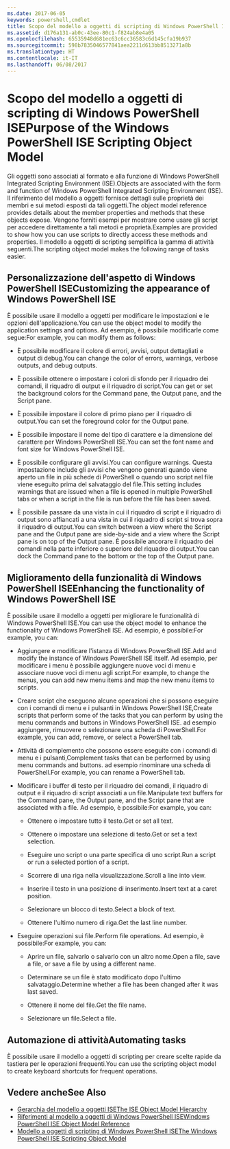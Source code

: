 ```yaml
---
ms.date: 2017-06-05
keywords: powershell,cmdlet
title: Scopo del modello a oggetti di scripting di Windows PowerShell ISE
ms.assetid: d176a131-ab0c-43ee-80c1-f824ab8e4a05
ms.openlocfilehash: 65535948d681ec63c6cc36583c6d145cfa19b937
ms.sourcegitcommit: 598b7835046577841aea2211d613bb8513271a8b
ms.translationtype: HT
ms.contentlocale: it-IT
ms.lasthandoff: 06/08/2017
---
```

# <a name="purpose-of-the-windows-powershell-ise-scripting-object-model"></a><span data-ttu-id="a4897-103">Scopo del modello a oggetti di scripting di Windows PowerShell ISE</span><span class="sxs-lookup"><span data-stu-id="a4897-103">Purpose of the Windows PowerShell ISE Scripting Object Model</span></span>
  <span data-ttu-id="a4897-104">Gli oggetti sono associati al formato e alla funzione di Windows PowerShell Integrated Scripting Environment (ISE).</span><span class="sxs-lookup"><span data-stu-id="a4897-104">Objects are associated with the form and function of Windows PowerShell Integrated Scripting Environment (ISE).</span></span> <span data-ttu-id="a4897-105">Il riferimento del modello a oggetti fornisce dettagli sulle proprietà dei membri e sui metodi esposti da tali oggetti.</span><span class="sxs-lookup"><span data-stu-id="a4897-105">The object model reference provides details about the member properties and methods that these objects expose.</span></span> <span data-ttu-id="a4897-106">Vengono forniti esempi per mostrare come usare gli script per accedere direttamente a tali metodi e proprietà.</span><span class="sxs-lookup"><span data-stu-id="a4897-106">Examples are provided to show how you can use scripts to directly access these methods and properties.</span></span> <span data-ttu-id="a4897-107">Il modello a oggetti di scripting semplifica la gamma di attività seguenti.</span><span class="sxs-lookup"><span data-stu-id="a4897-107">The scripting object model makes the following range of tasks easier.</span></span>

## <a name="customizing-the-appearance-of-windows-powershell-ise"></a><span data-ttu-id="a4897-108">Personalizzazione dell'aspetto di Windows PowerShell ISE</span><span class="sxs-lookup"><span data-stu-id="a4897-108">Customizing the appearance of Windows PowerShell ISE</span></span>
 <span data-ttu-id="a4897-109">È possibile usare il modello a oggetti per modificare le impostazioni e le opzioni dell'applicazione.</span><span class="sxs-lookup"><span data-stu-id="a4897-109">You can use the object model to modify the application settings and options.</span></span> <span data-ttu-id="a4897-110">Ad esempio, è possibile modificarle come segue:</span><span class="sxs-lookup"><span data-stu-id="a4897-110">For example, you can modify them as follows:</span></span>

-   <span data-ttu-id="a4897-111">È possibile modificare il colore di errori, avvisi, output dettagliati e output di debug.</span><span class="sxs-lookup"><span data-stu-id="a4897-111">You can change the color of errors, warnings, verbose outputs, and debug outputs.</span></span>

-   <span data-ttu-id="a4897-112">È possibile ottenere o impostare i colori di sfondo per il riquadro dei comandi, il riquadro di output e il riquadro di script.</span><span class="sxs-lookup"><span data-stu-id="a4897-112">You can get or set the background colors for the Command pane, the Output pane, and the Script pane.</span></span>

-   <span data-ttu-id="a4897-113">È possibile impostare il colore di primo piano per il riquadro di output.</span><span class="sxs-lookup"><span data-stu-id="a4897-113">You can set the foreground color for the Output pane.</span></span>

-   <span data-ttu-id="a4897-114">È possibile impostare il nome del tipo di carattere e la dimensione del carattere per Windows PowerShell ISE.</span><span class="sxs-lookup"><span data-stu-id="a4897-114">You can set the font name and font size for Windows PowerShell ISE.</span></span>

-   <span data-ttu-id="a4897-115">È possibile configurare gli avvisi.</span><span class="sxs-lookup"><span data-stu-id="a4897-115">You can configure warnings.</span></span> <span data-ttu-id="a4897-116">Questa impostazione include gli avvisi che vengono generati quando viene aperto un file in più schede di PowerShell o quando uno script nel file viene eseguito prima del salvataggio del file.</span><span class="sxs-lookup"><span data-stu-id="a4897-116">This setting includes warnings that are issued when a file is opened in multiple PowerShell tabs or when a script in the file is run before the file has been saved.</span></span>

-   <span data-ttu-id="a4897-117">È possibile passare da una vista in cui il riquadro di script e il riquadro di output sono affiancati a una vista in cui il riquadro di script si trova sopra il riquadro di output.</span><span class="sxs-lookup"><span data-stu-id="a4897-117">You can switch between a view where the Script pane and the Output pane are side-by-side and a view where the Script pane is on top of the Output pane.</span></span> <span data-ttu-id="a4897-118">È possibile ancorare il riquadro dei comandi nella parte inferiore o superiore del riquadro di output.</span><span class="sxs-lookup"><span data-stu-id="a4897-118">You can dock the Command pane to the bottom or the top of the Output pane.</span></span>

## <a name="enhancing-the-functionality-of-windows-powershell-ise"></a><span data-ttu-id="a4897-119">Miglioramento della funzionalità di Windows PowerShell ISE</span><span class="sxs-lookup"><span data-stu-id="a4897-119">Enhancing the functionality of Windows PowerShell ISE</span></span>
 <span data-ttu-id="a4897-120">È possibile usare il modello a oggetti per migliorare le funzionalità di Windows PowerShell ISE.</span><span class="sxs-lookup"><span data-stu-id="a4897-120">You can use the object model to enhance the functionality of Windows PowerShell ISE.</span></span> <span data-ttu-id="a4897-121">Ad esempio, è possibile:</span><span class="sxs-lookup"><span data-stu-id="a4897-121">For example, you can:</span></span>

-   <span data-ttu-id="a4897-122">Aggiungere e modificare l'istanza di Windows PowerShell ISE.</span><span class="sxs-lookup"><span data-stu-id="a4897-122">Add and modify the instance of Windows PowerShell ISE itself.</span></span> <span data-ttu-id="a4897-123">Ad esempio, per modificare i menu è possibile aggiungere nuove voci di menu e associare nuove voci di menu agli script.</span><span class="sxs-lookup"><span data-stu-id="a4897-123">For example, to change the menus, you can add new menu items and map the new menu items to scripts.</span></span>

-   <span data-ttu-id="a4897-124">Creare script che eseguono alcune operazioni che si possono eseguire con i comandi di menu e i pulsanti in Windows PowerShell ISE,</span><span class="sxs-lookup"><span data-stu-id="a4897-124">Create scripts that perform some of the tasks that you can perform by using the menu commands and buttons in Windows PowerShell ISE.</span></span> <span data-ttu-id="a4897-125">ad esempio aggiungere, rimuovere o selezionare una scheda di PowerShell.</span><span class="sxs-lookup"><span data-stu-id="a4897-125">For example, you can add, remove, or select a PowerShell tab.</span></span>

-   <span data-ttu-id="a4897-126">Attività di complemento che possono essere eseguite con i comandi di menu e i pulsanti,</span><span class="sxs-lookup"><span data-stu-id="a4897-126">Complement tasks that can be performed by using menu commands and buttons.</span></span> <span data-ttu-id="a4897-127">ad esempio rinominare una scheda di PowerShell.</span><span class="sxs-lookup"><span data-stu-id="a4897-127">For example, you can rename a PowerShell tab.</span></span>

-   <span data-ttu-id="a4897-128">Modificare i buffer di testo per il riquadro dei comandi, il riquadro di output e il riquadro di script associati a un file.</span><span class="sxs-lookup"><span data-stu-id="a4897-128">Manipulate text buffers for the Command pane, the Output pane, and the Script pane that are associated with a file.</span></span> <span data-ttu-id="a4897-129">Ad esempio, è possibile:</span><span class="sxs-lookup"><span data-stu-id="a4897-129">For example, you can:</span></span>

    -   <span data-ttu-id="a4897-130">Ottenere o impostare tutto il testo.</span><span class="sxs-lookup"><span data-stu-id="a4897-130">Get or set all text.</span></span>

    -   <span data-ttu-id="a4897-131">Ottenere o impostare una selezione di testo.</span><span class="sxs-lookup"><span data-stu-id="a4897-131">Get or set a text selection.</span></span>

    -   <span data-ttu-id="a4897-132">Eseguire uno script o una parte specifica di uno script.</span><span class="sxs-lookup"><span data-stu-id="a4897-132">Run a script or run a selected portion of a script.</span></span>

    -   <span data-ttu-id="a4897-133">Scorrere di una riga nella visualizzazione.</span><span class="sxs-lookup"><span data-stu-id="a4897-133">Scroll a line into view.</span></span>

    -   <span data-ttu-id="a4897-134">Inserire il testo in una posizione di inserimento.</span><span class="sxs-lookup"><span data-stu-id="a4897-134">Insert text at a caret position.</span></span>

    -   <span data-ttu-id="a4897-135">Selezionare un blocco di testo.</span><span class="sxs-lookup"><span data-stu-id="a4897-135">Select a block of text.</span></span>

    -   <span data-ttu-id="a4897-136">Ottenere l'ultimo numero di riga.</span><span class="sxs-lookup"><span data-stu-id="a4897-136">Get the last line number.</span></span>

-   <span data-ttu-id="a4897-137">Eseguire operazioni sui file.</span><span class="sxs-lookup"><span data-stu-id="a4897-137">Perform file operations.</span></span> <span data-ttu-id="a4897-138">Ad esempio, è possibile:</span><span class="sxs-lookup"><span data-stu-id="a4897-138">For example, you can:</span></span>

    -   <span data-ttu-id="a4897-139">Aprire un file, salvarlo o salvarlo con un altro nome.</span><span class="sxs-lookup"><span data-stu-id="a4897-139">Open a file, save a file, or save a file by using a different name.</span></span>

    -   <span data-ttu-id="a4897-140">Determinare se un file è stato modificato dopo l'ultimo salvataggio.</span><span class="sxs-lookup"><span data-stu-id="a4897-140">Determine whether a file has been changed after it was last saved.</span></span>

    -   <span data-ttu-id="a4897-141">Ottenere il nome del file.</span><span class="sxs-lookup"><span data-stu-id="a4897-141">Get the file name.</span></span>

    -   <span data-ttu-id="a4897-142">Selezionare un file.</span><span class="sxs-lookup"><span data-stu-id="a4897-142">Select a file.</span></span>

## <a name="automating-tasks"></a><span data-ttu-id="a4897-143">Automazione di attività</span><span class="sxs-lookup"><span data-stu-id="a4897-143">Automating tasks</span></span>
 <span data-ttu-id="a4897-144">È possibile usare il modello a oggetti di scripting per creare scelte rapide da tastiera per le operazioni frequenti.</span><span class="sxs-lookup"><span data-stu-id="a4897-144">You can use the scripting object model to create keyboard shortcuts for frequent operations.</span></span>

## <a name="see-also"></a><span data-ttu-id="a4897-145">Vedere anche</span><span class="sxs-lookup"><span data-stu-id="a4897-145">See Also</span></span>
- [<span data-ttu-id="a4897-146">Gerarchia del modello a oggetti ISE</span><span class="sxs-lookup"><span data-stu-id="a4897-146">The ISE Object Model Hierarchy</span></span>](The-ISE-Object-Model-Hierarchy.md) 
- [<span data-ttu-id="a4897-147">Riferimenti al modello a oggetti di Windows PowerShell ISE</span><span class="sxs-lookup"><span data-stu-id="a4897-147">Windows PowerShell ISE Object Model Reference</span></span>](Windows-PowerShell-ISE-Object-Model-Reference.md) 
- [<span data-ttu-id="a4897-148">Modello a oggetti di scripting di Windows PowerShell ISE</span><span class="sxs-lookup"><span data-stu-id="a4897-148">The Windows PowerShell ISE Scripting Object Model</span></span>](The-Windows-PowerShell-ISE-Scripting-Object-Model.md)

  
